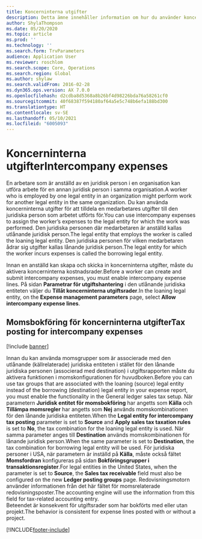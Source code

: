 ```yaml
---
title: Koncerninterna utgifter
description: Detta ämne innehåller information om hur du använder koncerninterna utgifter för att tilldela en medarbetares utgifter till den juridiska person som arbetet utförts för.
author: ShylaThompson
ms.date: 05/20/2020
ms.topic: article
ms.prod: ''
ms.technology: ''
ms.search.form: TrvParameters
audience: Application User
ms.reviewer: roschlom
ms.search.scope: Core, Operations
ms.search.region: Global
ms.author: shylaw
ms.search.validFrom: 2016-02-28
ms.dyn365.ops.version: AX 7.0.0
ms.openlocfilehash: d2cdba8d5368a8b26bf4d98226bda76a58261cf0
ms.sourcegitcommit: 40f68387f594180af64a5e5c748b6efa188bd300
ms.translationtype: HT
ms.contentlocale: sv-SE
ms.lasthandoff: 05/10/2021
ms.locfileid: "6005093"
---
```

# <a name="intercompany-expenses"></a><span data-ttu-id="d4010-103">Koncerninterna utgifter</span><span class="sxs-lookup"><span data-stu-id="d4010-103">Intercompany expenses</span></span>

<span data-ttu-id="d4010-104">En arbetare som är anställd av en juridisk person i en organisation kan utföra arbete för en annan juridisk person i samma organisation.</span><span class="sxs-lookup"><span data-stu-id="d4010-104">A worker who is employed by one legal entity in an organization might perform work for another legal entity in the same organization.</span></span> <span data-ttu-id="d4010-105">Du kan använda koncerninterna utgifter för att tilldela en medarbetares utgifter till den juridiska person som arbetet utförts för.</span><span class="sxs-lookup"><span data-stu-id="d4010-105">You can use intercompany expenses to assign the worker’s expenses to the legal entity for which the  work was performed.</span></span> <span data-ttu-id="d4010-106">Den juridiska personen där medarbetaren är anställd kallas utlånande juridisk person.</span><span class="sxs-lookup"><span data-stu-id="d4010-106">The legal entity that employs the worker is called the loaning legal entity.</span></span> <span data-ttu-id="d4010-107">Den juridiska personen för vilken medarbetaren ådrar sig utgifter kallas lånande juridisk person.</span><span class="sxs-lookup"><span data-stu-id="d4010-107">The legal entity for which the worker incurs expenses is called the borrowing legal entity.</span></span> 

<span data-ttu-id="d4010-108">Innan en anställd kan skapa och skicka in koncerninterna utgifter, måste du aktivera koncerninterna kostnadsrader.</span><span class="sxs-lookup"><span data-stu-id="d4010-108">Before a worker can create and submit intercompany expenses, you must enable intercompany expense lines.</span></span> <span data-ttu-id="d4010-109">På sidan **Parametrar för utgiftshantering** i den utlånande juridiska entiteten väljer du **Tillåt koncerninterna utgiftsrader**.</span><span class="sxs-lookup"><span data-stu-id="d4010-109">In the loaning legal entity, on the **Expense management parameters** page, select **Allow intercompany expense lines**.</span></span> 

## <a name="tax-posting-for-intercompany-expenses"></a><span data-ttu-id="d4010-110">Momsbokföring för koncerninterna utgifter</span><span class="sxs-lookup"><span data-stu-id="d4010-110">Tax posting for intercompany expenses</span></span>

[!include [banner](../includes/banner.md)]

<span data-ttu-id="d4010-111">Innan du kan använda momsgrupper som är associerade med den utlånande (källrelaterade) juridiska entiteten i stället för den lånande juridiska personen (associerad med destination) i utgiftsrapporten måste du aktivera funktionen i momskonfigurationen för huvudboken.</span><span class="sxs-lookup"><span data-stu-id="d4010-111">Before you can use tax groups that are associated with the loaning (source) legal entity instead of the borrowing (destination) legal entity in your expense report, you must enable the functionality in the General ledger sales tax setup.</span></span> <span data-ttu-id="d4010-112">När parametern **Juridisk entitet för momsbokföring** har angetts som **Källa** och **Tillämpa momsregler** har angetts som **Nej** används momskombinationen för den lånande juridiska entiteten.</span><span class="sxs-lookup"><span data-stu-id="d4010-112">When the **Legal entity for intercompany tax posting** parameter is set to **Source** and **Apply sales tax taxation rules** is set to **No**, the tax combination for the loaning legal entity is used.</span></span> <span data-ttu-id="d4010-113">När samma parameter anges till **Destination** används momskombinationen för lånande juridisk person.</span><span class="sxs-lookup"><span data-stu-id="d4010-113">When the same parameter is set to **Destination**, the tax combination for borrowing legal entity will be used.</span></span> <span data-ttu-id="d4010-114">För juridiska personer i USA, när parametern är inställd på **Källa**, måste också fältet **Momsfordran** konfigureras på sidan **Bokföringsgrupper i transaktionsregister**.</span><span class="sxs-lookup"><span data-stu-id="d4010-114">For legal entities in the United States, when the parameter is set to **Source**, the **Sales tax receivable** field must also be configured on the new **Ledger posting groups** page.</span></span> <span data-ttu-id="d4010-115">Redovisningsmotorn använder informationen från det här fältet för momsrelaterade redovisningsposter.</span><span class="sxs-lookup"><span data-stu-id="d4010-115">The accounting engine will use the information from this field for tax-related accounting entry.</span></span>   
<span data-ttu-id="d4010-116">Beteendet är konsekvent för utgiftsrader som har bokförts med eller utan projekt.</span><span class="sxs-lookup"><span data-stu-id="d4010-116">The behavior is consistent for expense lines posted with or without a project.</span></span>  


[!INCLUDE[footer-include](../includes/footer-banner.md)]